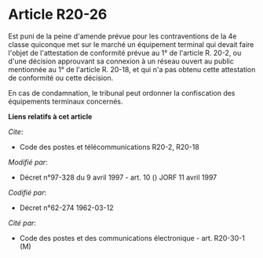 # Article R20-26

Est puni de la peine d'amende prévue pour les contraventions de la 4e classe quiconque met sur le marché un équipement
terminal qui devait faire l'objet de l'attestation de conformité prévue au 1° de l'article R. 20-2, ou d'une décision
approuvant sa connexion à un réseau ouvert au public mentionnée au 1° de l'article R. 20-18, et qui n'a pas obtenu cette
attestation de conformité ou cette décision.

En cas de condamnation, le tribunal peut ordonner la confiscation des équipements terminaux concernés.

**Liens relatifs à cet article**

_Cite_:

  - Code des postes et télécommunications R20-2, R20-18

_Modifié par_:

  - Décret n°97-328 du 9 avril 1997 - art. 10 () JORF 11 avril 1997

_Codifié par_:

  - Décret n°62-274 1962-03-12

_Cité par_:

  - Code des postes et des communications électronique - art. R20-30-1 (M)
